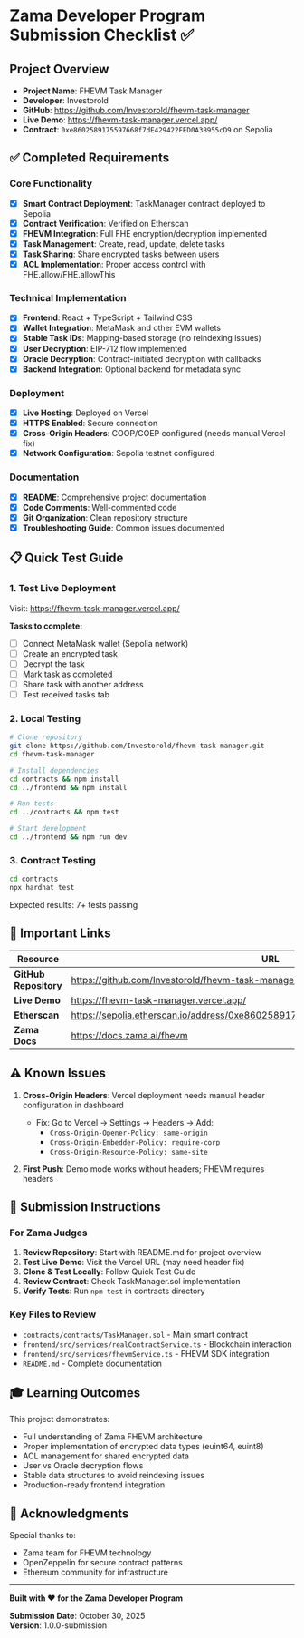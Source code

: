 # Zama Developer Program Submission Checklist ✅

## Project Overview
- **Project Name**: FHEVM Task Manager
- **Developer**: Investorold
- **GitHub**: https://github.com/Investorold/fhevm-task-manager
- **Live Demo**: https://fhevm-task-manager.vercel.app/
- **Contract**: `0xe8602589175597668f7dE429422FED0A3B955cD9` on Sepolia

## ✅ Completed Requirements

### Core Functionality
- [x] **Smart Contract Deployment**: TaskManager contract deployed to Sepolia
- [x] **Contract Verification**: Verified on Etherscan
- [x] **FHEVM Integration**: Full FHE encryption/decryption implemented
- [x] **Task Management**: Create, read, update, delete tasks
- [x] **Task Sharing**: Share encrypted tasks between users
- [x] **ACL Implementation**: Proper access control with FHE.allow/FHE.allowThis

### Technical Implementation
- [x] **Frontend**: React + TypeScript + Tailwind CSS
- [x] **Wallet Integration**: MetaMask and other EVM wallets
- [x] **Stable Task IDs**: Mapping-based storage (no reindexing issues)
- [x] **User Decryption**: EIP-712 flow implemented
- [x] **Oracle Decryption**: Contract-initiated decryption with callbacks
- [x] **Backend Integration**: Optional backend for metadata sync

### Deployment
- [x] **Live Hosting**: Deployed on Vercel
- [x] **HTTPS Enabled**: Secure connection
- [x] **Cross-Origin Headers**: COOP/COEP configured (needs manual Vercel fix)
- [x] **Network Configuration**: Sepolia testnet configured

### Documentation
- [x] **README**: Comprehensive project documentation
- [x] **Code Comments**: Well-commented code
- [x] **Git Organization**: Clean repository structure
- [x] **Troubleshooting Guide**: Common issues documented

## 📋 Quick Test Guide

### 1. Test Live Deployment
Visit: https://fhevm-task-manager.vercel.app/

**Tasks to complete:**
- [ ] Connect MetaMask wallet (Sepolia network)
- [ ] Create an encrypted task
- [ ] Decrypt the task
- [ ] Mark task as completed
- [ ] Share task with another address
- [ ] Test received tasks tab

### 2. Local Testing
```bash
# Clone repository
git clone https://github.com/Investorold/fhevm-task-manager.git
cd fhevm-task-manager

# Install dependencies
cd contracts && npm install
cd ../frontend && npm install

# Run tests
cd ../contracts && npm test

# Start development
cd ../frontend && npm run dev
```

### 3. Contract Testing
```bash
cd contracts
npx hardhat test
```

Expected results: 7+ tests passing

## 🔗 Important Links

| Resource | URL |
|----------|-----|
| **GitHub Repository** | https://github.com/Investorold/fhevm-task-manager |
| **Live Demo** | https://fhevm-task-manager.vercel.app/ |
| **Etherscan** | https://sepolia.etherscan.io/address/0xe8602589175597668f7dE429422FED0A3B955cD9 |
| **Zama Docs** | https://docs.zama.ai/fhevm |

## ⚠️ Known Issues

1. **Cross-Origin Headers**: Vercel deployment needs manual header configuration in dashboard
   - Fix: Go to Vercel → Settings → Headers → Add:
     - `Cross-Origin-Opener-Policy: same-origin`
     - `Cross-Origin-Embedder-Policy: require-corp`
     - `Cross-Origin-Resource-Policy: same-site`

2. **First Push**: Demo mode works without headers; FHEVM requires headers

## 📝 Submission Instructions

### For Zama Judges

1. **Review Repository**: Start with README.md for project overview
2. **Test Live Demo**: Visit the Vercel URL (may need header fix)
3. **Clone & Test Locally**: Follow Quick Test Guide
4. **Review Contract**: Check TaskManager.sol implementation
5. **Verify Tests**: Run `npm test` in contracts directory

### Key Files to Review

- `contracts/contracts/TaskManager.sol` - Main smart contract
- `frontend/src/services/realContractService.ts` - Blockchain interaction
- `frontend/src/services/fhevmService.ts` - FHEVM SDK integration
- `README.md` - Complete documentation

## 🎓 Learning Outcomes

This project demonstrates:
- Full understanding of Zama FHEVM architecture
- Proper implementation of encrypted data types (euint64, euint8)
- ACL management for shared encrypted data
- User vs Oracle decryption flows
- Stable data structures to avoid reindexing issues
- Production-ready frontend integration

## 🙏 Acknowledgments

Special thanks to:
- Zama team for FHEVM technology
- OpenZeppelin for secure contract patterns
- Ethereum community for infrastructure

---

**Built with ❤️ for the Zama Developer Program**

**Submission Date**: October 30, 2025  
**Version**: 1.0.0-submission

